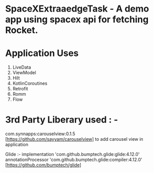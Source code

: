 # SpaceXExtraaedgeTask - A demo app using spacex api for fetching Rocket.

# Application Uses
1. LiveData
2. ViewModel
3. Hilt
4. KotlinCoroutines
5. Retrofit
6. Romm
7. Flow


# 3rd Party Liberary used :  - 
com.synnapps:carouselview:0.1.5 [https://github.com/sayyam/carouselview]  to add carousel view in application 

Glide :- 
implementation 'com.github.bumptech.glide:glide:4.12.0'
annotationProcessor 'com.github.bumptech.glide:compiler:4.12.0' 
[https://github.com/bumptech/glide] 
